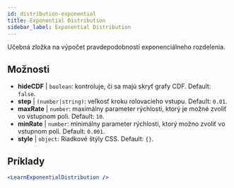 ```yaml
---
id: distribution-exponential
title: Exponential Distribution
sidebar_label: Exponential Distribution
---
```


Učebná zložka na výpočet pravdepodobností exponenciálneho rozdelenia.

## Možnosti

* __hideCDF__ | `boolean`: kontroluje, či sa majú skryť grafy CDF. Default: `false`.
* __step__ | `(number|string)`: veľkosť kroku rolovacieho vstupu. Default: `0.01`.
* __maxRate__ | `number`: maximálny parameter rýchlosti, ktorý je možné zvoliť vo vstupnom poli. Default: `10`.
* __minRate__ | `number`: minimálny parameter rýchlosti, ktorý možno zvoliť vo vstupnom poli. Default: `0.001`.
* __style__ | `object`: Riadkové štýly CSS. Default: `{}`.


## Príklady

```jsx live
<LearnExponentialDistribution />
```

